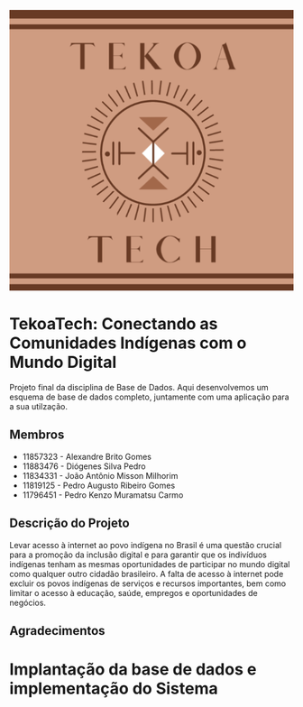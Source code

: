 <p align="center">
  <img src="./logo.png" />
</p>

# TekoaTech: Conectando as Comunidades Indígenas com o Mundo Digital
Projeto final da disciplina de Base de Dados. Aqui desenvolvemos um esquema de base de dados completo, juntamente com uma aplicação para a sua utilzação.

## Membros

* 11857323 - Alexandre Brito Gomes
* 11883476 - Diógenes Silva Pedro
* 11834331 - João Antônio Misson Milhorim
* 11819125 - Pedro Augusto Ribeiro Gomes
* 11796451 - Pedro Kenzo Muramatsu Carmo

## Descrição do Projeto

Levar acesso à internet ao povo indígena no Brasil é uma questão crucial para a promoção da inclusão digital e para garantir que os indivíduos indígenas tenham as mesmas oportunidades de participar no mundo digital como qualquer outro cidadão brasileiro. A falta de acesso à internet pode excluir os povos indígenas de serviços e recursos importantes, bem como limitar o acesso à educação, saúde, empregos e oportunidades de negócios.

## Agradecimentos

# Implantação da base de dados e implementação do Sistema


